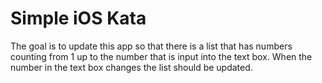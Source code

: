 # Simple iOS Kata

The goal is to update this app so that there is a list that has numbers counting from 1 up to the number that is input into the text box. When the number in the text box changes the list should be updated.

